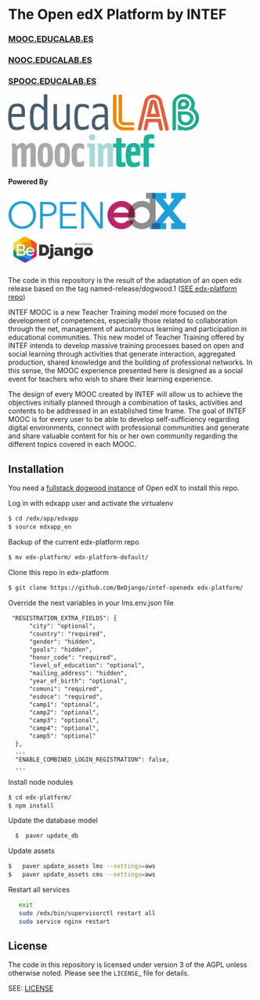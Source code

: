 # The Open edX Platform by INTEF
### [MOOC.EDUCALAB.ES](http://mooc.educalab.es)
### [NOOC.EDUCALAB.ES](http://nooc.educalab.es)
### [SPOOC.EDUCALAB.ES](http://spooc.educalab.es)

[![Educalab](/educalab_linea.jpg)](http://educalab.es)
[![Mooc INTEF](/logo_moocintef.png)](http://mooc.educalab.es)


**Powered By**

[![Open edX](/open_edX-logo.png)](https://open.edx.org/)
[![BeDjango](/BeDjango_logo.jpg)](http://www.bedjango.com/)

The code in this repository is the result of the adaptation of an open edx release based on the tag named-release/dogwood.1 ([SEE edx-platform repo](https://github.com/edx/edx-platform))

INTEF MOOC is a new Teacher Training model more focused on the development of competences, especially those related to collaboration through the net, management of autonomous learning and participation in educational communities. This new model of Teacher Training offered by INTEF intends to develop massive training processes based on open and social learning through activities that generate interaction, aggregated production, shared knowledge and the building of professional networks. In this sense, the MOOC experience presented here is designed as a social event for teachers who wish to share their learning experience.

The design of every MOOC created by INTEF will allow us to achieve the objectives initially planned through a combination of tasks, activities and contents to be addressed in an established time frame. The goal of INTEF MOOC is for every user to be able to develop self-sufficiency regarding digital environments, connect with professional communities and generate and share valuable content for his or her own community regarding the different topics covered in each MOOC. 

## Installation

You need a [fullstack dogwood instance](https://s3.amazonaws.com/edx-static/vagrant-images/20151221-dogwood-fullstack-rc2.box?torrent) of Open edX to install this repo.

Log in with edxapp user and activate the virtualenv
```sh
$ cd /edx/app/edxapp
$ source edxapp_en
```
Backup of the current edx-platform repo
```sh
$ mv edx-platform/ edx-platform-default/
```

Clone this repo in edx-platform
```sh
$ git clone https://github.com/BeDjango/intef-openedx edx-platform/
```
Override the next variables in your lms.env.json file

     "REGISTRATION_EXTRA_FIELDS": {
          "city": "optional",
          "country": "required",
          "gender": "hidden",
          "goals": "hidden",
          "honor_code": "required",
          "level_of_education": "optional",
          "mailing_address": "hidden",
          "year_of_birth": "optional",
          "comuni": "required",
          "esdoce": "required",
          "camp1": "optional",
          "camp2": "optional",
          "camp3": "optional",
          "camp4": "optional",
          "camp5": "optional"
      },
      ...
      "ENABLE_COMBINED_LOGIN_REGISTRATION": false,
      ...

Install node nodules
```sh
$ cd edx-platform/
$ npm install
```
Update the database model
```sh
  $  paver update_db
```
Update assets

```sh
$   paver update_assets lms --settings=aws
$   paver update_assets cms --settings=aws
```
Restart all services

```sh
   exit
   sudo /edx/bin/supervisorctl restart all
   sudo service nginx restart
```
## License
The code in this repository is licensed under version 3 of the AGPL
unless otherwise noted. Please see the `LICENSE`_ file for details.

SEE: [LICENSE](LICENSE)
